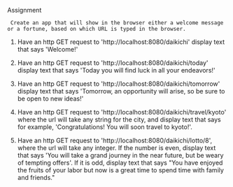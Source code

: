 Assignment


     Create an app that will show in the browser either a welcome message or a fortune, based on which URL is typed in the browser.

1. Have an http GET request to 'http://localhost:8080/daikichi' display text that says 'Welcome!'

2. Have an http GET request to 'http://localhost:8080/daikichi/today' display text that says 'Today you will find luck in all your endeavors!'

3. Have an http GET request to 'http://localhost:8080/daikichi/tomorrow' display text that says 'Tomorrow, an opportunity will arise, so be sure to be open to new ideas!'

4. Have an http GET request to 'http://localhost:8080/daikichi/travel/kyoto' where the url will take any string for the city, 
and display text that says for example, 'Congratulations! You will soon travel to kyoto!'.

5. Have an http GET request to 'http://localhost:8080/daikichi/lotto/8', where the url will take any integer. 
If the number is even, display text that says 'You will take a grand journey in the near future, but be weary of tempting offers'. 
If it is odd, display text that says "You have enjoyed the fruits of your labor but now is a great time to spend time with family and friends."
